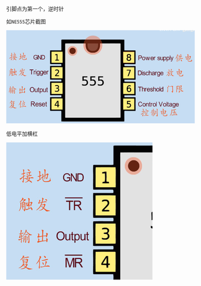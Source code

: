 引脚点为第一个，逆时针

如`NE555`芯片截图

![image-20220520132532832](.\笔记素材图\NE555引脚)

低电平加横杠

![image-20220520132620916](.\笔记素材图\低电平)